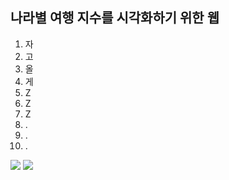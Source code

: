 ## 나라별 여행 지수를 시각화하기 위한 웹

1. 자
2. 고
3. 올
4. 게
5. Z
6. Z
7. Z
8. .
9. .
10. .

<p>
 <img src="https://github.com/jenihun/bigdata_project/assets/66957765/23e00ca7-6d16-42e9-957f-a5c0457d0d3a">
 <img src="https://github.com/jenihun/bigdata_project/assets/66957765/1e2f8c5e-3ad1-4fdc-b720-f68ad14e30d2">
</p>
